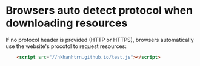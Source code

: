 # Browsers auto detect protocol when downloading resources

If no protocol header is provided (HTTP or HTTPS), browsers automatically use the website's procotol to request resources:

```html
    <script src="//nkhanhtrn.github.io/test.js"></script>
```
